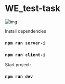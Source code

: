 # WE_test-task

![img](https://i.ibb.co/6YC2Gyp/image-2019-03-24-09-12-53.png)

Install dependencies
### `npm run server-i`
### `npm run client-i`

Start project:
### `npm run dev`